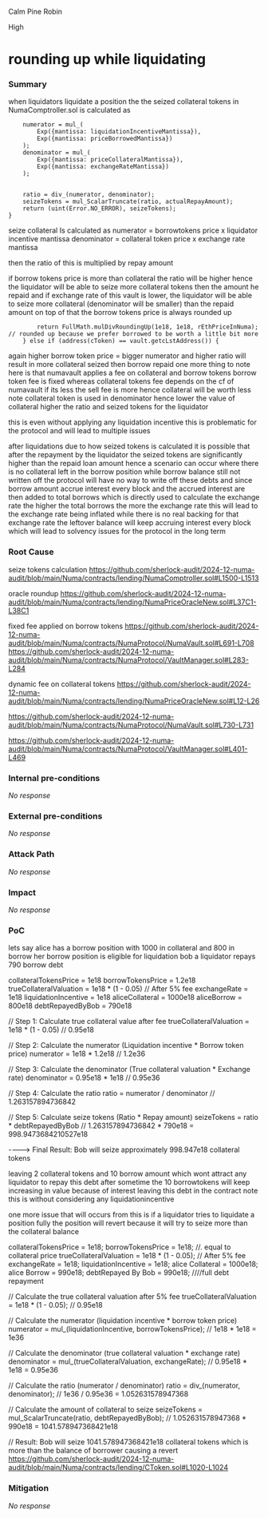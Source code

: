 Calm Pine Robin

High

# rounding up while liquidating

### Summary

when liquidators liquidate a position the the seized collateral tokens in  NumaComptroller.sol is calculated as


        numerator = mul_(
            Exp({mantissa: liquidationIncentiveMantissa}),
            Exp({mantissa: priceBorrowedMantissa})
        );
        denominator = mul_(
            Exp({mantissa: priceCollateralMantissa}),
            Exp({mantissa: exchangeRateMantissa})
        );


        ratio = div_(numerator, denominator);
        seizeTokens = mul_ScalarTruncate(ratio, actualRepayAmount);
        return (uint(Error.NO_ERROR), seizeTokens);
    }

seize collateral Is calculated as numerator = borrowtokens price x liquidator incentive mantissa
denominator = collateral token price x exchange rate mantissa

then the ratio of this is multiplied by repay amount

if borrow tokens price is more than collateral the ratio will be higher hence the liquidator will be able to seize more collateral tokens then the amount he repaid
and if exchange rate of this vault is lower, the liquidator will be able to seize more collateral (denominator will be smaller) than the repaid amount on top of that the borrow tokens price is always rounded up 

            return FullMath.mulDivRoundingUp(1e18, 1e18, rEthPriceInNuma); // rounded up because we prefer borrowed to be worth a little bit more
        } else if (address(cToken) == vault.getcLstAddress()) {

again higher borrow token price = bigger numerator and higher ratio will result in more collateral seized then borrow repaid
one more thing to note here is that numavault applies a fee on collateral and borrow tokens borrow token fee is fixed whereas collateral tokens fee depends on the cf of numavault if its less the sell fee is more hence collateral will be worth less note collateral token is used in denominator hence lower the value of collateral higher the ratio and seized tokens for the liquidator


this is even without applying any liquidation incentive this is problematic for the protocol and will lead to multiple issues

after liquidations due to how seized tokens is calculated it is possible that after the repayment by the liquidator the seized tokens are significantly higher than the repaid loan amount hence a scenario can occur where there is no collateral left in the borrow position while borrow balance still not written off the protocol will have no way to write off these debts and since borrow amount accrue interest every block and the accrued interest are then added to total borrows which is directly used to calculate the exchange rate the higher the total borrows the more the exchange rate this will lead to the exchange rate being inflated while there is no real backing for that exchange rate the leftover balance will keep accruing interest every block which will lead to solvency issues for the protocol in the long term 


### Root Cause

seize tokens calculation
https://github.com/sherlock-audit/2024-12-numa-audit/blob/main/Numa/contracts/lending/NumaComptroller.sol#L1500-L1513

oracle roundup
https://github.com/sherlock-audit/2024-12-numa-audit/blob/main/Numa/contracts/lending/NumaPriceOracleNew.sol#L37C1-L38C1

fixed fee applied on borrow tokens
https://github.com/sherlock-audit/2024-12-numa-audit/blob/main/Numa/contracts/NumaProtocol/NumaVault.sol#L691-L708
https://github.com/sherlock-audit/2024-12-numa-audit/blob/main/Numa/contracts/NumaProtocol/VaultManager.sol#L283-L284

dynamic fee on collateral tokens
https://github.com/sherlock-audit/2024-12-numa-audit/blob/main/Numa/contracts/lending/NumaPriceOracleNew.sol#L12-L26

https://github.com/sherlock-audit/2024-12-numa-audit/blob/main/Numa/contracts/NumaProtocol/NumaVault.sol#L730-L731

https://github.com/sherlock-audit/2024-12-numa-audit/blob/main/Numa/contracts/NumaProtocol/VaultManager.sol#L401-L469


### Internal pre-conditions

_No response_

### External pre-conditions

_No response_

### Attack Path

_No response_

### Impact

_No response_

### PoC

lets say alice has a borrow position with 1000 in collateral and 800 in borrow her borrow position is eligible for liquidation
bob a liquidator repays 790 borrow debt

collateralTokensPrice = 1e18
borrowTokensPrice = 1.2e18
trueCollateralValuation = 1e18 * (1 - 0.05) // After 5% fee
exchangeRate = 1e18
liquidationIncentive = 1e18
aliceCollateral = 1000e18
aliceBorrow = 800e18
debtRepayedByBob = 790e18

// Step 1: Calculate true collateral value after fee
trueCollateralValuation = 1e18 * (1 - 0.05)  // 0.95e18

// Step 2: Calculate the numerator (Liquidation incentive * Borrow token price)
numerator = 1e18 * 1.2e18  // 1.2e36

// Step 3: Calculate the denominator (True collateral valuation * Exchange rate)
denominator = 0.95e18 * 1e18  // 0.95e36

// Step 4: Calculate the ratio
ratio = numerator / denominator  // 1.263157894736842

// Step 5: Calculate seize tokens (Ratio * Repay amount)
seizeTokens = ratio * debtRepayedByBob  // 1.263157894736842 * 790e18 = 998.9473684210527e18

----> Final Result: Bob will seize approximately 998.947e18 collateral tokens

leaving 2 collateral tokens and 10 borrow amount which wont attract any liquidator to repay this debt after sometime the 10 borrowtokens will keep increasing in value because of interest leaving this debt in the contract note this is without considering any liquidationincentive

one more issue that will occurs from this is if a liquidator tries to liquidate a position fully the position will revert because it will try to seize more than the collateral balance

collateralTokensPrice = 1e18;
borrowTokensPrice = 1e18; //. equal to collateral price
trueCollateralValuation = 1e18 * (1 - 0.05); // After 5% fee
exchangeRate = 1e18;
liquidationIncentive = 1e18;
alice Collateral = 1000e18;
alice Borrow = 990e18;
debtRepayed By Bob = 990e18; ////full debt repayment

// Calculate the true collateral valuation after 5% fee
trueCollateralValuation = 1e18 * (1 - 0.05); // 0.95e18

// Calculate the numerator (liquidation incentive * borrow token price)
numerator = mul_(liquidationIncentive, borrowTokensPrice); // 1e18 * 1e18 = 1e36

// Calculate the denominator (true collateral valuation * exchange rate)
denominator = mul_(trueCollateralValuation, exchangeRate); // 0.95e18 * 1e18 = 0.95e36

// Calculate the ratio (numerator / denominator)
ratio = div_(numerator, denominator); // 1e36 / 0.95e36 = 1.052631578947368

// Calculate the amount of collateral to seize
seizeTokens = mul_ScalarTruncate(ratio, debtRepayedByBob); // 1.052631578947368 * 990e18 = 1041.578947368421e18

// Result: Bob will seize 1041.578947368421e18 collateral tokens which is more than the balance of borrower
causing a revert 
https://github.com/sherlock-audit/2024-12-numa-audit/blob/main/Numa/contracts/lending/CToken.sol#L1020-L1024





### Mitigation

_No response_